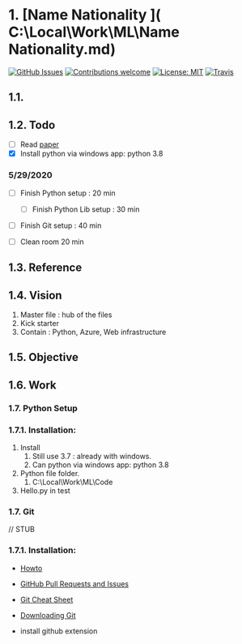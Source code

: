 # 1. [Name Nationality ]( C:\Local\Work\ML\Name Nationality.md)

[![GitHub Issues](https://img.shields.io/github/issues/zalandoresearch/flair.svg)](https://github.com/zalandoresearch/flair/issues)
[![Contributions welcome](https://img.shields.io/badge/contributions-welcome-brightgreen.svg)](CONTRIBUTING.md)
[![License: MIT](https://img.shields.io/badge/License-MIT-brightgreen.svg)](https://opensource.org/licenses/MIT)
[![Travis](https://img.shields.io/travis/zalandoresearch/flair.svg)](https://travis-ci.org/zalandoresearch/flair)
## 1.1.  
## 1.2. Todo
- [ ] Read [paper](#paper-1) 
- [x] Install python via windows app: python 3.8  

### 5/29/2020 
- [ ] Finish Python setup : 20 min
  - [ ] Finish Python Lib setup : 30 min 
- [ ] Finish Git setup : 40 min 
- [ ] Clean room 20 min 


## 1.3. Reference

## 1.4. Vision

  1. Master file : hub of the files
  2. Kick starter
  3. Contain : Python, Azure, Web infrastructure 

## 1.5. Objective

## 1.6. Work 
### 1.7. Python Setup  

### 1.7.1. Installation: 
  1. Install 
     1. Still use 3.7 : already with windows. 
     2. Can python via windows app: python 3.8  
  2. Python file folder. 
     1. C:\Local\Work\ML\Code
  3. Hello.py in test 

### 1.7. Git 
// STUB
### 1.7.1. Installation: 
- [Howto](https://code.visualstudio.com/docs/editor/github) 
  

- [GitHub Pull Requests and Issues](https://marketplace.visualstudio.com/items?itemName=GitHub.vscode-pull-request-github)

- [Git Cheat Sheet](https://github.github.com/training-kit/downloads/github-git-cheat-sheet.pdf)

- [Downloading Git](https://git-scm.com/download/win)

+ install github extension


